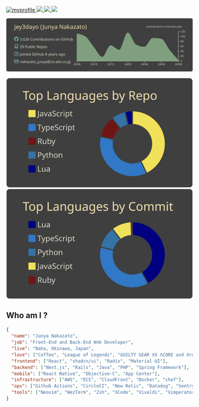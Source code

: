 <p align="left">
  <a href="https://github.com/jey3dayo/">
    <img src="https://komarev.com/ghpvc/?username=jey3dayo" alt="myprofile" />
  </a>
  <a href="https://github.com/jey3dayo">
    <img height="20" src="https://img.shields.io/github/followers/jey3dayo?label=follow&logo=github&style=flat" />
  </a>
  <a href="https://qiita.com/jey3dayo">
    <img height="20" src="https://qiita-badge.apiapi.app/s/jey3dayo/posts.svg" />
  </a>
  <a href="https://qiita.com/jey">
    <img height="20" src="https://qiita-badge.apiapi.app/s/jey/contributions.svg" />
  </a>
</p>


<img src="https://raw.githubusercontent.com/jey3dayo/jey3dayo/main/profile-summary-card-output/zenburn/0-profile-details.svg" width="684" />

![](https://raw.githubusercontent.com/jey3dayo/jey3dayo/main/profile-summary-card-output/zenburn/1-repos-per-language.svg)
![](https://raw.githubusercontent.com/jey3dayo/jey3dayo/main/profile-summary-card-output/zenburn/2-most-commit-language.svg)

## Who am I ?

```json
{
  "name": "Junya Nakazato",
  "job": "Front-End and Back-End Web Developer",
  "live": "Naha, Okinawa, Japan",
  "love": ["Coffee", "League of Legends", "GUILTY GEAR XX ΛCORE and Xrd"],
  "frontend": ["React", "shadcn/ui", "Radix", "Material UI"],
  "backend": ["Next.js", "Rails", "Java", "PHP", "Spring Framework"],
  "mobile": ["React Native", "Objective-C", "App Center"],
  "infrastructure": ["AWS", "ECS", "CloudFront", "Docker", "chef"],
  "ops": ["Github Actions", "CircleCI", "New Relic", "Datadog", "Sentry"],
  "tools": ["Neovim", "WezTerm", "Zsh", "XCode", "Vivaldi", "Vimperator"]
}

```
